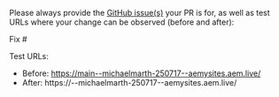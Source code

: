 Please always provide the [GitHub issue(s)](../issues) your PR is for, as well as test URLs where your change can be observed (before and after):

Fix #<gh-issue-id>

Test URLs:
- Before: https://main--michaelmarth-250717--aemysites.aem.live/
- After: https://<branch>--michaelmarth-250717--aemysites.aem.live/
